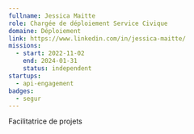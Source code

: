 ```yaml
---
fullname: Jessica Maitte
role: Chargée de déploiement Service Civique
domaine: Déploiement
link: https://www.linkedin.com/in/jessica-maitte/
missions:
  - start: 2022-11-02
    end: 2024-01-31
    status: independent
startups:
  - api-engagement
badges:
  - segur
---
```


Facilitatrice de projets
